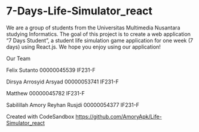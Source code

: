 # 7-Days-Life-Simulator_react

We are a group of students from the Universitas Multimedia Nusantara studying Informatics.
The goal of this project is to create a web application “7 Days Student”, a student life simulation game application for one week (7 days) using React.js.
We hope you enjoy using our application!

Our Team

Felix Sutanto
00000045539
IF231-F

Dirsya Arrosyid Arsyad
00000053741
IF231-F

Matthew
00000045782
IF231-F

Sabilillah Amory Reyhan Rusjdi
00000054377
IF231-F

Created with CodeSandbox
https://github.com/AmoryApk/Life-Simulator_react

